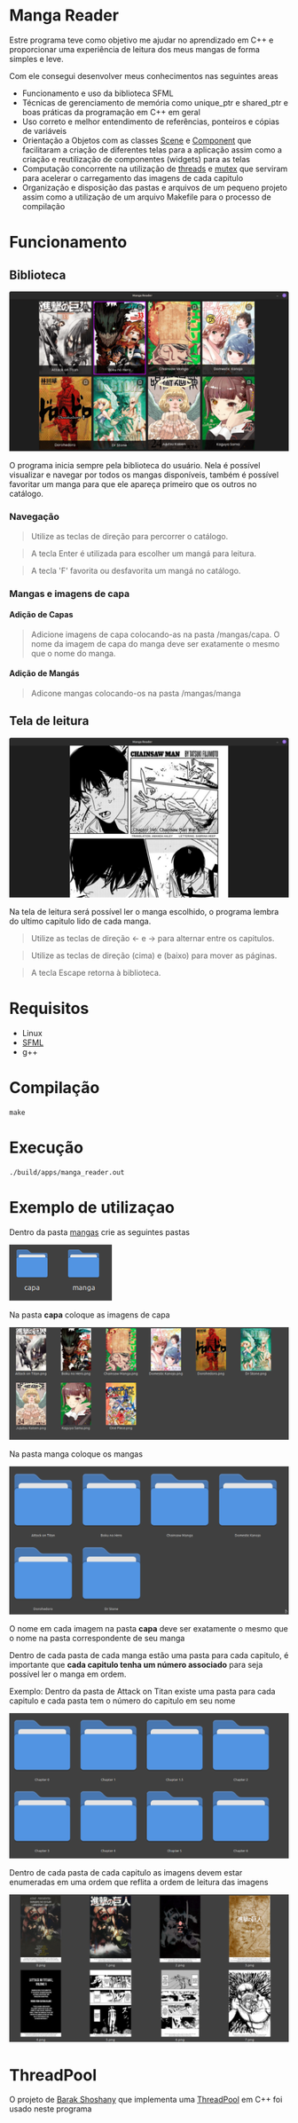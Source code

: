 # Manga Reader

Estre programa teve como objetivo me ajudar no aprendizado em C++ e proporcionar uma experiência de leitura dos meus mangas de forma simples e leve. 

Com ele consegui desenvolver
meus conhecimentos nas seguintes areas

- Funcionamento e uso da biblioteca SFML
- Técnicas de gerenciamento de memória como unique_ptr e shared_ptr e boas práticas da programação em C++ em geral
- Uso correto e melhor entendimento de referências, ponteiros e cópias de variáveis
- Orientação a Objetos com as classes [Scene](include/scene/scene.hpp) e [Component](include/component/component.hpp) que facilitaram a criação de diferentes telas para a aplicação assim como a criação e reutilização de componentes (widgets) para as telas
- Computação concorrente na utilização de [threads](src/component/chapter.cpp) e [mutex](src/util/texture_pool.cpp) que serviram para acelerar o carregamento das imagens de cada capitulo
- Organização e disposição das pastas e arquivos de um pequeno projeto assim como a utilização de um arquivo Makefile para o processo de compilação


# Funcionamento

## Biblioteca

![tela da biblioteca](/res/images/library.png)

  O programa inicia sempre pela biblioteca do usuário. Nela é possível visualizar e navegar por todos os mangas
disponíveis, também é possível favoritar um manga para que ele apareça primeiro que os outros no catálogo.

###  Navegação

> Utilize as teclas de direção para percorrer o catálogo.

> A tecla Enter é utilizada para escolher um mangá para leitura.

> A tecla 'F' favorita ou desfavorita um mangá no catálogo.

### Mangas e imagens de capa

####  Adição de Capas

>Adicione imagens de capa colocando-as na pasta /mangas/capa.
O nome da imagem de capa do manga deve ser exatamente o mesmo que o nome do manga.

####  Adição de Mangás

> Adicone mangas colocando-os na pasta /mangas/manga

## Tela de leitura

![tela de leitura](/res/images/reader.png)

Na tela de leitura será possível ler o manga escolhido, o programa lembra do ultimo capitulo lido de cada 
manga.

>Utilize as teclas de direção <- e -> para alternar entre os capitulos.

>Utilize as teclas de direção (cima) e (baixo) para mover as páginas.

>A tecla Escape retorna à biblioteca.

# Requisitos

- Linux
- [SFML](https://www.sfml-dev.org/tutorials/2.6/start-linux.php)
- g++

# Compilação


    make

# Execução

    ./build/apps/manga_reader.out
  

# Exemplo de utilizaçao

Dentro da pasta [mangas](mangas) crie as seguintes pastas

![](res/images/pastas.png)

Na pasta **capa** coloque as imagens de capa

![](res/images/capas.png)

Na pasta manga coloque os mangas

![](res/images/mangas.png)

O nome em cada imagem na pasta **capa** deve ser exatamente o mesmo
que o nome na pasta correspondente de seu manga

Dentro de cada pasta de cada manga estão uma pasta
para cada capitulo, é importante que **cada capitulo tenha um número associado** para seja possível ler o manga em ordem.

Exemplo: Dentro da pasta de Attack on Titan existe uma pasta para cada capitulo e cada pasta tem o número do capitulo em seu nome

![](res/images/capitulos.png)

Dentro de cada pasta de cada capitulo as imagens devem estar enumeradas em uma ordem que reflita a ordem de leitura das imagens

![](res/images/imagens.png)


# ThreadPool

O projeto de [Barak Shoshany](https://github.com/bshoshany) que implementa uma [ThreadPool](https://github.com/bshoshany/thread-pool) em C++ foi usado neste programa